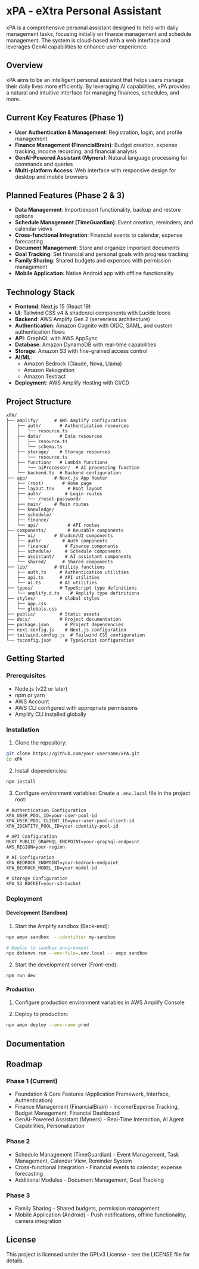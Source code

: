# xPA - eXtra Personal Assistant

xPA is a comprehensive personal assistant designed to help with daily management tasks, focusing initially on finance management and  schedule management. The system is cloud-based with a web interface and leverages GenAI capabilities to enhance user experience.

## Overview

xPA aims to be an intelligent personal assistant that helps users manage their daily lives more efficiently. By leveraging AI capabilities, xPA provides a natural and intuitive interface for managing finances, schedules, and more.

## Current Key Features (Phase 1)

- **User Authentication & Management**: Registration, login, and profile management
- **Finance Management (FinancialBrain)**: Budget creation, expense tracking, income recording, and financial analysis
- **GenAI-Powered Assistant (Myners)**: Natural language processing for commands and queries
- **Multi-platform Access**: Web interface with responsive design for desktop and mobile browsers

## Planned Features (Phase 2 & 3)

- **Data Management**: Import/export functionality, backup and restore options
- **Schedule Management (TimeGuardian)**: Event creation, reminders, and calendar views
- **Cross-functional Integration**: Financial events to calendar, expense forecasting
- **Document Management**: Store and organize important documents
- **Goal Tracking**: Set financial and personal goals with progress tracking
- **Family Sharing**: Shared budgets and expenses with permission management
- **Mobile Application**: Native Android app with offline functionality

## Technology Stack

- **Frontend**: Next.js 15 (React 19) 
- **UI**: Tailwind CSS v4 & shadcn/ui components with Lucide Icons
- **Backend**: AWS Amplify Gen 2 (serverless architecture)
- **Authentication**: Amazon Cognito with OIDC, SAML, and custom authentication flows
- **API**: GraphQL with AWS AppSync
- **Database**: Amazon DynamoDB with real-time capabilities
- **Storage**: Amazon S3 with fine-grained access control
- **AI/ML**: 
  - Amazon Bedrock (Claude, Nova, Llama)
  - Amazon Rekognition
  - Amazon Textract
- **Deployment**: AWS Amplify Hosting with CI/CD

## Project Structure

```
xPA/
├── amplify/      # AWS Amplify configuration
│   ├── auth/       # Authentication resources
│   │   └── resource.ts
│   ├── data/       # Data resources
│   │   ├── resource.ts
│   │   └── schema.ts
│   ├── storage/    # Storage resources
│   │   └── resource.ts
│   ├── function/   # Lambda functions
│   │   └── aiProcessor/  # AI processing function
│   └── backend.ts  # Backend configuration
├── app/          # Next.js App Router
│   ├── (root)       # Home page
│   ├── layout.tsx     # Root layout
│   ├── auth/         # Login routes
│   │   └── /reset-password/
│   ├── main/     # Main routes
│   ├── knowledge/
│   ├── schedule/
│   ├── finance/
│   └── api/           # API routes
├── components/        # Reusable components
│   ├── ui/       # Shadcn/UI components
│   ├── auth/        # Auth components
│   ├── finance/      # Finance components
│   ├── schedule/     # Schedule components
│   ├── assistant/    # AI assistant components
│   └── shared/      # Shared components
├── lib/          # Utility functions
│   ├── auth.ts     # Authentication utilities
│   ├── api.ts      # API utilities
│   └── ai.ts       # AI utilities
├── types/          # TypeScript type definitions
│   └── amplify.d.ts    # Amplify type definitions
├── styles/         # Global styles
│   ├── app.css
│   └── globals.css
├── public/         # Static assets
├── docs/           # Project documentation
├── package.json      # Project dependencies
├── next.config.js    # Next.js configuration
├── tailwind.config.js  # Tailwind CSS configuration
└── tsconfig.json     # TypeScript configuration
```

## Getting Started

### Prerequisites

- Node.js (v22 or later)
- npm or yarn
- AWS Account
- AWS CLI configured with appropriate permissions
- Amplify CLI installed globally

### Installation

1. Clone the repository:
```bash
git clone https://github.com/your-username/xPA.git
cd xPA
```

2. Install dependencies:
```bash
npm install
```

3. Configure environment variables:
Create a `.env.local` file in the project root:
```
# Authentication Configuration
XPA_USER_POOL_ID=your-user-pool-id
XPA_USER_POOL_CLIENT_ID=your-user-pool-client-id
XPA_IDENTITY_POOL_ID=your-identity-pool-id

# API Configuration
NEXT_PUBLIC_GRAPHQL_ENDPOINT=your-graphql-endpoint
AWS_REGION=your-region

# AI Configuration
XPA_BEDROCK_ENDPOINT=your-bedrock-endpoint
XPA_BEDROCK_MODEL_ID=your-model-id

# Storage Configuration
XPA_S3_BUCKET=your-s3-bucket
```

### Deployment

#### Development (Sandbox)

1. Start the Amplify sandbox (Back-end):
```bash
npx ampx sandbox  --identifier my-sandbox

# Deploy to sandbox environment
npx dotenvx run --env-file=.env.local -- ampx sandbox
```

2. Start the development server (Front-end):
```bash
npm run dev
```

#### Production

1. Configure production environment variables in AWS Amplify Console

2. Deploy to production:
```bash
npx ampx deploy --env-name prod
```

## Documentation


## Roadmap

### Phase 1 (Current)
- Foundation & Core Features (Application Framework, Interface, Authentication)
- Finance Management (FinancialBrain) - Income/Expense Tracking, Budget Management, Financial Dashboard
- GenAI-Powered Assistant (Myners) - Real-Time Interaction, AI Agent Capabilities, Personalization

### Phase 2
- Schedule Management (TimeGuardian) - Event Management, Task Management, Calendar View, Reminder System
- Cross-functional Integration - Financial events to calendar, expense forecasting
- Additional Modules - Document Management, Goal Tracking

### Phase 3
- Family Sharing - Shared budgets, permission management
- Mobile Application (Android) - Push notifications, offline functionality, camera integration

## License

This project is licensed under the GPLv3 License - see the LICENSE file for details.
